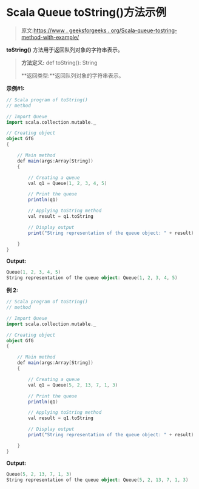# Scala Queue toString()方法示例

> 原文:[https://www . geeksforgeeks . org/Scala-queue-tostring-method-with-example/](https://www.geeksforgeeks.org/scala-queue-tostring-method-with-example/)

**toString()** 方法用于返回队列对象的字符串表示。

> **方法定义:** def toString(): String
> 
> **返回类型:**返回队列对象的字符串表示。

**示例#1:**

```scala
// Scala program of toString() 
// method 

// Import Queue  
import scala.collection.mutable._

// Creating object 
object GfG 
{ 

    // Main method 
    def main(args:Array[String]) 
    { 

        // Creating a queue 
        val q1 = Queue(1, 2, 3, 4, 5) 

        // Print the queue
        println(q1)

        // Applying toString method 
        val result = q1.toString

        // Display output
        print("String representation of the queue object: " + result)

    } 
} 
```

**Output:**

```scala
Queue(1, 2, 3, 4, 5)
String representation of the queue object: Queue(1, 2, 3, 4, 5)

```

**例 2:**

```scala
// Scala program of toString() 
// method 

// Import Queue  
import scala.collection.mutable._

// Creating object 
object GfG 
{ 

    // Main method 
    def main(args:Array[String]) 
    { 

        // Creating a queue 
        val q1 = Queue(5, 2, 13, 7, 1, 3) 

        // Print the queue
        println(q1)

        // Applying toString method 
        val result = q1.toString

        // Display output
        print("String representation of the queue object: " + result)

    } 
} 
```

**Output:**

```scala
Queue(5, 2, 13, 7, 1, 3)
String representation of the queue object: Queue(5, 2, 13, 7, 1, 3)

```